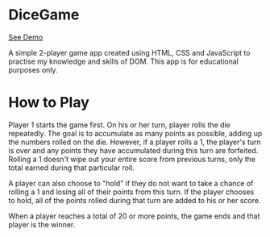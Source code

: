# DiceGame

[See Demo](https://jeopardydice.herokuapp.com/)

A simple 2-player game app created using HTML, CSS and JavaScript to practise my knowledge and skills of DOM. This app is for educational purposes only.

# How to Play

Player 1 starts the game first.
On his or her turn, player rolls the die repeatedly. 
The goal is to accumulate as many points as possible, adding up the numbers rolled on the die. 
However, if a player rolls a 1, the player's turn is over and any points they have accumulated during this turn are forfeited. 
Rolling a 1 doesn't wipe out your entire score from previous turns, only the total earned during that particular roll.

A player can also choose to "hold" if they do not want to take a chance of rolling a 1 and losing all of their points from this turn. 
If the player chooses to hold, all of the points rolled during that turn are added to his or her score.

When a player reaches a total of 20 or more points, the game ends and that player is the winner.

